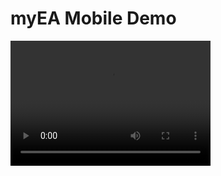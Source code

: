 # myEA Mobile Demo

<video src="img/myEA-Mobile-demo-1.mp4"  width="320" height="200" controls preload></video>

